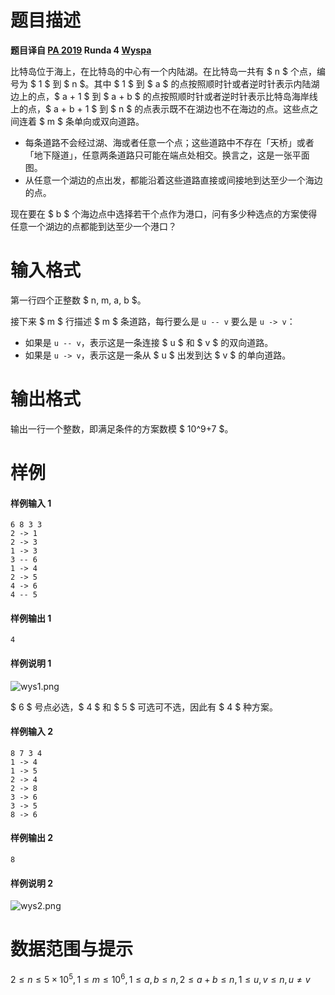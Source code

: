 
# 题目描述

**题目译自 [PA 2019](https://sio2.mimuw.edu.pl/c/pa-2019-1/dashboard/) Runda 4 [Wyspa](https://sio2.mimuw.edu.pl/c/pa-2019-1/p/wys/)**

比特岛位于海上，在比特岛的中心有一个内陆湖。在比特岛一共有 $ n $ 个点，编号为 $ 1 $ 到 $ n $。其中 $ 1 $ 到 $ a $ 的点按照顺时针或者逆时针表示内陆湖边上的点，$ a + 1 $ 到 $ a + b $ 的点按照顺时针或者逆时针表示比特岛海岸线上的点，$ a + b + 1 $ 到 $ n $ 的点表示既不在湖边也不在海边的点。这些点之间连着 $ m $ 条单向或双向道路。

+ 每条道路不会经过湖、海或者任意一个点；这些道路中不存在「天桥」或者「地下隧道」，任意两条道路只可能在端点处相交。换言之，这是一张平面图。
+ 从任意一个湖边的点出发，都能沿着这些道路直接或间接地到达至少一个海边的点。

现在要在 $ b $ 个海边点中选择若干个点作为港口，问有多少种选点的方案使得任意一个湖边的点都能到达至少一个港口？

# 输入格式

第一行四个正整数 $ n, m, a, b $。

接下来 $ m $ 行描述 $ m $ 条道路，每行要么是 `u -- v` 要么是 `u -> v`：

+ 如果是 `u -- v`，表示这是一条连接 $ u $ 和 $ v $ 的双向道路。
+ 如果是 `u -> v`，表示这是一条从 $ u $ 出发到达 $ v $ 的单向道路。

# 输出格式

输出一行一个整数，即满足条件的方案数模 $ 10^9+7 $。

# 样例

#### 样例输入 1
```plain
6 8 3 3
2 -> 1
2 -> 3
1 -> 3
3 -- 6
1 -> 4
2 -> 5
4 -> 6
4 -- 5
```
#### 样例输出 1
```plain
4
```
#### 样例说明 1

![wys1.png](/source/loj/3222/img/aHR0cHM6Ly9sb2otaW1nLnVweXVuLm1lbmNpLm1lbXNldDAuY24vMjAxOS8xMi8xOC81ZGZhMGUzZjQ4MzRkLnBuZw==.png)

$ 6 $ 号点必选，$ 4 $ 和 $ 5 $ 可选可不选，因此有 $ 4 $ 种方案。

#### 样例输入 2
```plain
8 7 3 4
1 -> 4
1 -> 5
2 -> 4
2 -> 8
3 -> 6
3 -> 5
8 -> 6
```
#### 样例输出 2
```plain
8
```

#### 样例说明 2
![wys2.png](/source/loj/3222/img/aHR0cHM6Ly9sb2otaW1nLnVweXVuLm1lbmNpLm1lbXNldDAuY24vMjAxOS8xMi8xOC81ZGZhMGU0MDdhZWM0LnBuZw==.png)

# 数据范围与提示

$2 \le n \le 5\times 10^5, 1 \le m \le 10^6, 1 \le a, b \le n, 2 \le a + b  \le n, 1 \le u, v \le n, u \ne v$

